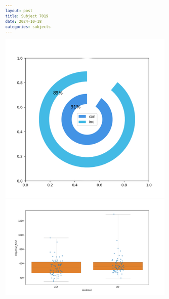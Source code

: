 ```yaml
---
layout: post
title: Subject 7019
date: 2024-10-18
categories: subjects
---
```


![](data/7019/run-15/7019_accuracy_by_condition.png)
![](data/7019/run-15/7019_rt.png)
